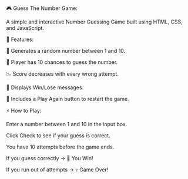 🎮 Guess The Number Game:

   A simple and interactive Number Guessing Game built using HTML, CSS, and JavaScript.


🚀 Features:

   🔢 Generates a random number between 1 and 10.

   🎯 Player has 10 chances to guess the number.

   📉 Score decreases with every wrong attempt.

   🎉 Displays Win/Lose messages.

   🔄 Includes a Play Again button to restart the game.
 

⚡ How to Play:

   Enter a number between 1 and 10 in the input box.

   Click Check to see if your guess is correct.

   You have 10 attempts before the game ends.

   If you guess correctly → 🎉 You Win!

   If you run out of attempts → 💀 Game Over!

